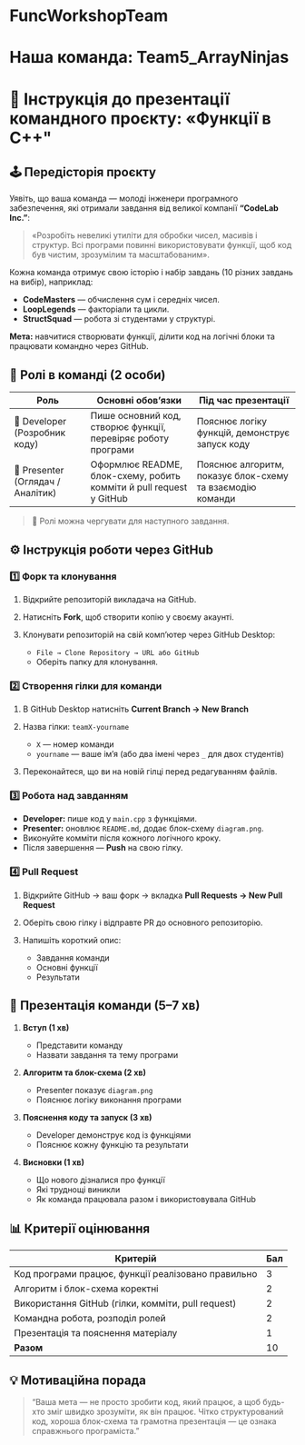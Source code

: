 # FuncWorkshopTeam
# Наша команда: Team5_ArrayNinjas

# 📌 Інструкція до презентації командного проєкту: «Функції в C++"

## 🕹️ Передісторія проєкту

Уявіть, що ваша команда — молоді інженери програмного забезпечення, які отримали завдання від великої компанії **“CodeLab Inc.”**:

> «Розробіть невеликі утиліти для обробки чисел, масивів і структур. Всі програми повинні використовувати функції, щоб код був чистим, зрозумілим та масштабованим».

Кожна команда отримує свою історію і набір завдань (10 різних завдань на вибір), наприклад:

* **CodeMasters** — обчислення сум і середніх чисел.
* **LoopLegends** — факторіали та цикли.
* **StructSquad** — робота зі студентами у структурі.

**Мета:** навчитися створювати функції, ділити код на логічні блоки та працювати командно через GitHub.

## 🧩 Ролі в команді (2 особи)

| Роль                              | Основні обов’язки                                                   | Під час презентації                                       |
| --------------------------------- | ------------------------------------------------------------------- | --------------------------------------------------------- |
| 🧠 Developer (Розробник коду)     | Пише основний код, створює функції, перевіряє роботу програми       | Пояснює логіку функцій, демонструє запуск коду            |
| 📣 Presenter (Оглядач / Аналітик) | Оформлює README, блок-схему, робить комміти й pull request у GitHub | Пояснює алгоритм, показує блок-схему та взаємодію команди |

> 🔁 Ролі можна чергувати для наступного завдання.

## ⚙️ Інструкція роботи через GitHub

### 1️⃣ Форк та клонування

1. Відкрийте репозиторій викладача на GitHub.
2. Натисніть **Fork**, щоб створити копію у своєму акаунті.
3. Клонувати репозиторій на свій комп’ютер через GitHub Desktop:

   * `File → Clone Repository → URL або GitHub`
   * Оберіть папку для клонування.

### 2️⃣ Створення гілки для команди

1. В GitHub Desktop натисніть **Current Branch → New Branch**
2. Назва гілки: `teamX-yourname`

   * `X` — номер команди
   * `yourname` — ваше ім’я (або два імені через `_` для двох студентів)
3. Переконайтеся, що ви на новій гілці перед редагуванням файлів.

### 3️⃣ Робота над завданням

* **Developer:** пише код у `main.cpp` з функціями.
* **Presenter:** оновлює `README.md`, додає блок-схему `diagram.png`.
* Виконуйте комміти після кожного логічного кроку.
* Після завершення — **Push** на свою гілку.

### 4️⃣ Pull Request

1. Відкрийте GitHub → ваш форк → вкладка **Pull Requests → New Pull Request**
2. Оберіть свою гілку і відправте PR до основного репозиторію.
3. Напишіть короткий опис:

   * Завдання команди
   * Основні функції
   * Результати

## 🧾 Презентація команди (5–7 хв)

1. **Вступ (1 хв)**

   * Представити команду
   * Назвати завдання та тему програми

2. **Алгоритм та блок-схема (2 хв)**

   * Presenter показує `diagram.png`
   * Пояснює логіку виконання програми

3. **Пояснення коду та запуск (3 хв)**

   * Developer демонструє код із функціями
   * Пояснює кожну функцію та результати

4. **Висновки (1 хв)**

   * Що нового дізналися про функції
   * Які труднощі виникли
   * Як команда працювала разом і використовувала GitHub

## 📊 Критерії оцінювання

| Критерій                                           | Бал |
| -------------------------------------------------- | --- |
| Код програми працює, функції реалізовано правильно | 3   |
| Алгоритм і блок-схема коректні                     | 2   |
| Використання GitHub (гілки, комміти, pull request) | 2   |
| Командна робота, розподіл ролей                    | 2   |
| Презентація та пояснення матеріалу                 | 1   |
| **Разом**                                          | 10  |

## 💡 Мотиваційна порада

> “Ваша мета — не просто зробити код, який працює, а щоб будь-хто зміг швидко зрозуміти, як він працює. Чітко структурований код, хороша блок-схема та грамотна презентація — це ознака справжнього програміста.”
